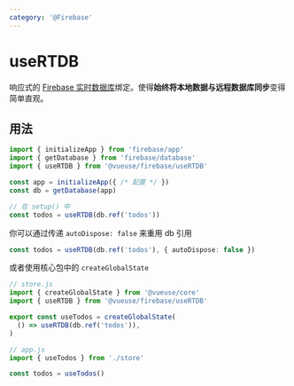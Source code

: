 ```yaml
---
category: '@Firebase'
---
```


# useRTDB

响应式的 [Firebase 实时数据库](https://firebase.google.com/docs/database)绑定。使得**始终将本地数据与远程数据库同步**变得简单直观。

## 用法

```js
import { initializeApp } from 'firebase/app'
import { getDatabase } from 'firebase/database'
import { useRTDB } from '@vueuse/firebase/useRTDB'

const app = initializeApp({ /* 配置 */ })
const db = getDatabase(app)

// 在 setup() 中
const todos = useRTDB(db.ref('todos'))
```

你可以通过传递 `autoDispose: false` 来重用 db 引用

```ts
const todos = useRTDB(db.ref('todos'), { autoDispose: false })
```

或者使用核心包中的 `createGlobalState`

```js
// store.js
import { createGlobalState } from '@vueuse/core'
import { useRTDB } from '@vueuse/firebase/useRTDB'

export const useTodos = createGlobalState(
  () => useRTDB(db.ref('todos')),
)
```

```js
// app.js
import { useTodos } from './store'

const todos = useTodos()
```
